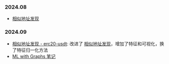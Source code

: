 ### 2024.08
- [相似地址发现](240824_find_similar_address_v001.md)

### 2024.09
- [相似地址发现 - erc20-usdt](240906_find_similar_erc20_usdt_addr_v001b.ipynb): 改进了 [相似地址发现](240824_find_similar_address_v001.md)，增加了特征和可视化，换了特征归一化方法
- [ML with Graphs 笔记](240918_cs224w_ml_with_graphs.md)